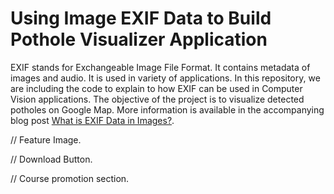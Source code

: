 # Using Image EXIF Data to Build Pothole Visualizer Application

EXIF stands for Exchangeable Image File Format. It contains metadata of images and audio. It is used in variety of applications. In this repository, we are including the code to explain to how EXIF can be used in Computer Vision applications. The objective of the project is to visualize detected potholes on Google Map. More information is available in the accompanying blog post [What is EXIF Data in Images?]().

// Feature Image.

// Download Button.

// Course promotion section.